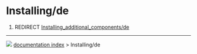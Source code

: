 # Installing/de
1.  REDIRECT [Installing_additional_components/de](Installing_additional_components/de.md)



---
![](images/Right_arrow.png) [documentation index](../README.md) > Installing/de

